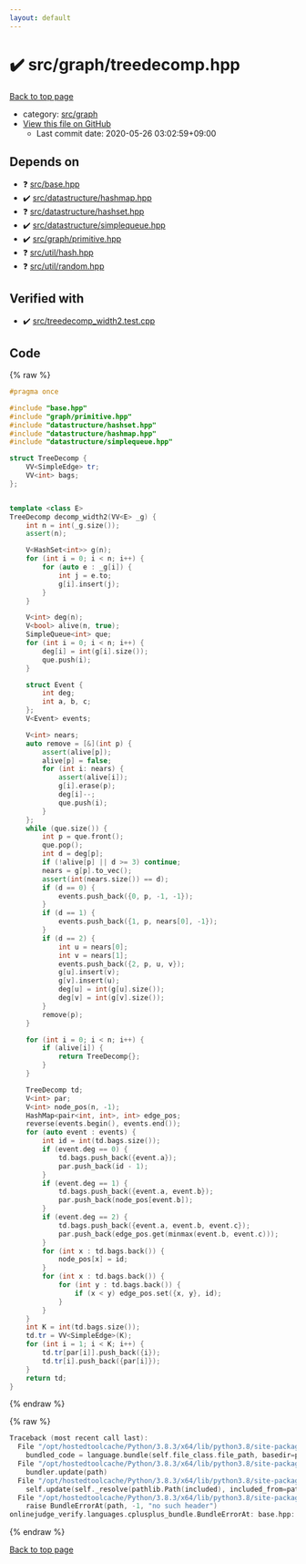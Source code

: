 ```yaml
---
layout: default
---
```


<!-- mathjax config similar to math.stackexchange -->
<script type="text/javascript" async
  src="https://cdnjs.cloudflare.com/ajax/libs/mathjax/2.7.5/MathJax.js?config=TeX-MML-AM_CHTML">
</script>
<script type="text/x-mathjax-config">
  MathJax.Hub.Config({
    TeX: { equationNumbers: { autoNumber: "AMS" }},
    tex2jax: {
      inlineMath: [ ['$','$'] ],
      processEscapes: true
    },
    "HTML-CSS": { matchFontHeight: false },
    displayAlign: "left",
    displayIndent: "2em"
  });
</script>

<script type="text/javascript" src="https://cdnjs.cloudflare.com/ajax/libs/jquery/3.4.1/jquery.min.js"></script>
<script src="https://cdn.jsdelivr.net/npm/jquery-balloon-js@1.1.2/jquery.balloon.min.js" integrity="sha256-ZEYs9VrgAeNuPvs15E39OsyOJaIkXEEt10fzxJ20+2I=" crossorigin="anonymous"></script>
<script type="text/javascript" src="../../../assets/js/copy-button.js"></script>
<link rel="stylesheet" href="../../../assets/css/copy-button.css" />


# :heavy_check_mark: src/graph/treedecomp.hpp

<a href="../../../index.html">Back to top page</a>

* category: <a href="../../../index.html#5442c8f317d712204bf06ed26672e17c">src/graph</a>
* <a href="{{ site.github.repository_url }}/blob/master/src/graph/treedecomp.hpp">View this file on GitHub</a>
    - Last commit date: 2020-05-26 03:02:59+09:00




## Depends on

* :question: <a href="../base.hpp.html">src/base.hpp</a>
* :heavy_check_mark: <a href="../datastructure/hashmap.hpp.html">src/datastructure/hashmap.hpp</a>
* :question: <a href="../datastructure/hashset.hpp.html">src/datastructure/hashset.hpp</a>
* :heavy_check_mark: <a href="../datastructure/simplequeue.hpp.html">src/datastructure/simplequeue.hpp</a>
* :heavy_check_mark: <a href="primitive.hpp.html">src/graph/primitive.hpp</a>
* :question: <a href="../util/hash.hpp.html">src/util/hash.hpp</a>
* :question: <a href="../util/random.hpp.html">src/util/random.hpp</a>


## Verified with

* :heavy_check_mark: <a href="../../../verify/src/treedecomp_width2.test.cpp.html">src/treedecomp_width2.test.cpp</a>


## Code

<a id="unbundled"></a>
{% raw %}
```cpp
#pragma once

#include "base.hpp"
#include "graph/primitive.hpp"
#include "datastructure/hashset.hpp"
#include "datastructure/hashmap.hpp"
#include "datastructure/simplequeue.hpp"

struct TreeDecomp {
    VV<SimpleEdge> tr;
    VV<int> bags;
};


template <class E>
TreeDecomp decomp_width2(VV<E> _g) {
    int n = int(_g.size());
    assert(n);

    V<HashSet<int>> g(n);
    for (int i = 0; i < n; i++) {
        for (auto e : _g[i]) {
            int j = e.to;
            g[i].insert(j);
        }
    }

    V<int> deg(n);
    V<bool> alive(n, true);
    SimpleQueue<int> que;
    for (int i = 0; i < n; i++) {
        deg[i] = int(g[i].size());
        que.push(i);
    }

    struct Event {
        int deg;
        int a, b, c;
    };
    V<Event> events;

    V<int> nears;
    auto remove = [&](int p) {
        assert(alive[p]);
        alive[p] = false;
        for (int i: nears) {
            assert(alive[i]);
            g[i].erase(p);
            deg[i]--;
            que.push(i);
        }
    };
    while (que.size()) {
        int p = que.front();
        que.pop();
        int d = deg[p];
        if (!alive[p] || d >= 3) continue;
        nears = g[p].to_vec();
        assert(int(nears.size()) == d);
        if (d == 0) {
            events.push_back({0, p, -1, -1});
        }
        if (d == 1) {
            events.push_back({1, p, nears[0], -1});
        }
        if (d == 2) {
            int u = nears[0];
            int v = nears[1];
            events.push_back({2, p, u, v});
            g[u].insert(v);
            g[v].insert(u);
            deg[u] = int(g[u].size());
            deg[v] = int(g[v].size());
        }
        remove(p);
    }

    for (int i = 0; i < n; i++) {
        if (alive[i]) {
            return TreeDecomp{};
        }
    }

    TreeDecomp td;
    V<int> par;
    V<int> node_pos(n, -1);
    HashMap<pair<int, int>, int> edge_pos;
    reverse(events.begin(), events.end());
    for (auto event : events) {
        int id = int(td.bags.size());
        if (event.deg == 0) {
            td.bags.push_back({event.a});
            par.push_back(id - 1);
        }
        if (event.deg == 1) {
            td.bags.push_back({event.a, event.b});
            par.push_back(node_pos[event.b]);
        }
        if (event.deg == 2) {
            td.bags.push_back({event.a, event.b, event.c});
            par.push_back(edge_pos.get(minmax(event.b, event.c)));
        }
        for (int x : td.bags.back()) {
            node_pos[x] = id;
        }
        for (int x : td.bags.back()) {
            for (int y : td.bags.back()) {
                if (x < y) edge_pos.set({x, y}, id);
            }
        }
    }
    int K = int(td.bags.size());
    td.tr = VV<SimpleEdge>(K);
    for (int i = 1; i < K; i++) {
        td.tr[par[i]].push_back({i});
        td.tr[i].push_back({par[i]});
    }
    return td;
}

```
{% endraw %}

<a id="bundled"></a>
{% raw %}
```cpp
Traceback (most recent call last):
  File "/opt/hostedtoolcache/Python/3.8.3/x64/lib/python3.8/site-packages/onlinejudge_verify/docs.py", line 349, in write_contents
    bundled_code = language.bundle(self.file_class.file_path, basedir=pathlib.Path.cwd())
  File "/opt/hostedtoolcache/Python/3.8.3/x64/lib/python3.8/site-packages/onlinejudge_verify/languages/cplusplus.py", line 185, in bundle
    bundler.update(path)
  File "/opt/hostedtoolcache/Python/3.8.3/x64/lib/python3.8/site-packages/onlinejudge_verify/languages/cplusplus_bundle.py", line 307, in update
    self.update(self._resolve(pathlib.Path(included), included_from=path))
  File "/opt/hostedtoolcache/Python/3.8.3/x64/lib/python3.8/site-packages/onlinejudge_verify/languages/cplusplus_bundle.py", line 187, in _resolve
    raise BundleErrorAt(path, -1, "no such header")
onlinejudge_verify.languages.cplusplus_bundle.BundleErrorAt: base.hpp: line -1: no such header

```
{% endraw %}

<a href="../../../index.html">Back to top page</a>

